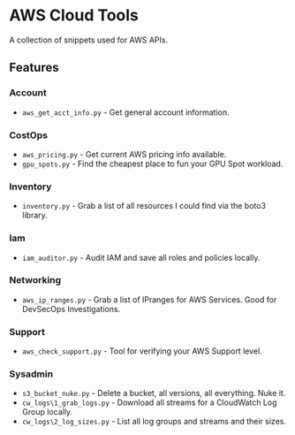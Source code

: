 # AWS Cloud Tools

A collection of snippets used for AWS APIs.

## Features

### Account

* `aws_get_acct_info.py` - Get general account information.

### CostOps

* `aws_pricing.py` - Get current AWS pricing info available.
* `gpu_spots.py` - Find the cheapest place to fun your GPU Spot workload.

### Inventory

* `inventory.py` - Grab a list of all resources I could find via the boto3 library.

### Iam

* `iam_auditor.py` - Audit IAM and save all roles and policies locally.

### Networking

* `aws_ip_ranges.py` - Grab a list of IPranges for AWS Services. Good for DevSecOps Investigations.

### Support

* `aws_check_support.py` - Tool for verifying your AWS Support level.

### Sysadmin

* `s3_bucket_nuke.py` - Delete a bucket, all versions, all everything. Nuke it.
* `cw_logs\1_grab_logs.py` - Download all streams for a CloudWatch Log Group locally.
* `cw_logs\2_log_sizes.py` - List all log groups and streams and their sizes.
